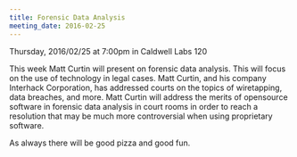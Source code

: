 ```yaml
---
title: Forensic Data Analysis
meeting_date: 2016-02-25
---
```


Thursday, 2016/02/25 at 7:00pm in Caldwell Labs 120

This week Matt Curtin will present on forensic data analysis. This will focus on the use of technology in legal cases. Matt Curtin, and his company Interhack Corporation, has addressed courts on the topics of wiretapping, data breaches, and more. Matt Curtin will address the merits of opensource software in forensic data analysis in court rooms in order to reach a resolution that may be much more controversial when using proprietary software.

As always there will be good pizza and good fun.
